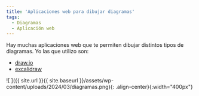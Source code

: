 ```yaml
---
title: 'Aplicaciones web para dibujar diagramas'
tags: 
  - Diagramas
  - Aplicación web
---
```

Hay muchas aplicaciones web que te permiten dibujar distintos tipos de diagramas. Yo las que utilizo son:

* [draw.io](https://draw.io)
* [excalidraw](https://excalidraw.com/)

![ ]({{ site.url }}{{ site.baseurl }}/assets/wp-content/uploads/2024/03/diagramas.png){: .align-center}{:width="400px"}